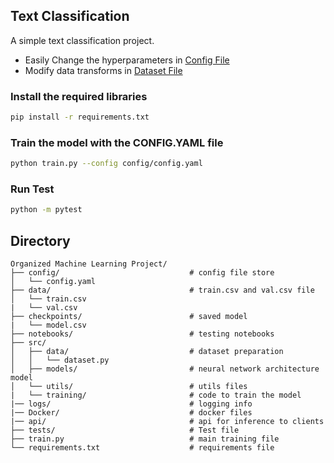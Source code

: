 ## Text Classification
A simple text classification project.

- Easily Change the hyperparameters in [Config File](./config/config.yaml)
- Modify data transforms in [Dataset File](./src/data/dataset.py)

### Install the required libraries

```bash
pip install -r requirements.txt
```

### Train the model with the CONFIG.YAML file

```bash
python train.py --config config/config.yaml
```

### Run Test

```bash
python -m pytest
```

## Directory

```
Organized Machine Learning Project/
├── config/                             # config file store
│   └── config.yaml
├── data/                               # train.csv and val.csv file
│   └── train.csv
|   └── val.csv
├── checkpoints/                        # saved model
|   └── model.csv
├── notebooks/                          # testing notebooks
├── src/
│   ├── data/                           # dataset preparation
│   │   └── dataset.py
│   ├── models/                         # neural network architecture model
│   └── utils/                          # utils files
|   └── training/                       # code to train the model
|── logs/                               # logging info
|── Docker/                             # docker files
|── api/                                # api for inference to clients
├── tests/                              # Test file
├── train.py                            # main training file
└── requirements.txt                    # requirements file
```